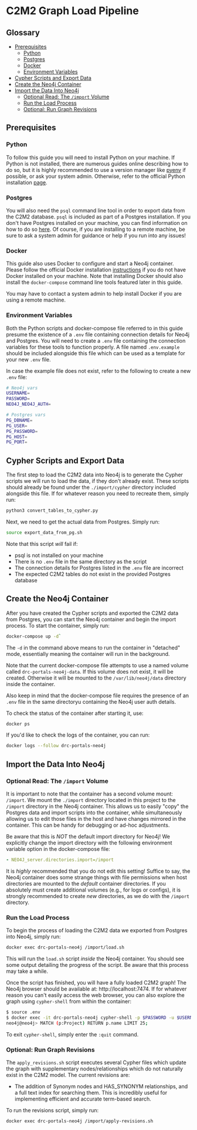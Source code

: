 # C2M2 Graph Load Pipeline

## Glossary

- [Prerequisites](#prerequisites)
  - [Python](#python)
  - [Postgres](#postgres)
  - [Docker](#docker)
  - [Environment Variables](#environment-variables)
- [Cypher Scripts and Export Data](#cypher-scripts-and-export-data)
- [Create the Neo4j Container](#create-the-neo4j-container)
- [Import the Data Into Neo4j](#import-the-data-into-neo4j)
  - [Optional Read: The `/import` Volume](#optional-read-the-import-volume)
  - [Run the Load Process](#run-the-load-process)
  - [Optional: Run Graph Revisions](#optional-run-graph-revisions)

## Prerequisites

### Python

To follow this guide you will need to install Python on your machine. If Python is not installed, there are numerous guides online describing how to do so, but it is highly recommended to use a version manager like [pyenv](https://github.com/pyenv/pyenv) if possible, or ask your system admin. Otherwise, refer to the official Python installation [page](https://www.python.org/downloads/).

### Postgres

You will also need the `psql` command line tool in order to export data from the C2M2 database. `psql` is included as part of a Postgres installation. If you don't have Postgres installed on your machine, you can find information on how to do so [here](https://www.postgresql.org/docs/current/tutorial-install.html). Of course, if you are installing to a remote machine, be sure to ask a system admin for guidance or help if you run into any issues!

### Docker

This guide also uses Docker to configure and start a Neo4j container. Please follow the official Docker installation [instructions](https://docs.docker.com/engine/install/) if you do not have Docker installed on your machine. Note that installing Docker should also install the `docker-compose` command line tools featured later in this guide.

You may have to contact a system admin to help install Docker if you are using a remote machine.

### Environment Variables

Both the Python scripts and docker-compose file referred to in this guide presume the existence of a `.env` file containing connection details for Neo4j and Postgres. You will need to create a `.env` file containing the connection variables for these tools to function properly. A file named `.env.example` should be included alongside this file which can be used as a template for your new `.env` file.

In case the example file does not exist, refer to the following to create a new `.env` file:

```bash
# Neo4j vars
USERNAME=
PASSWORD=
NEO4J_NEO4J_AUTH=

# Postgres vars
PG_DBNAME=
PG_USER=
PG_PASSWORD=
PG_HOST=
PG_PORT=
```

## Cypher Scripts and Export Data

The first step to load the C2M2 data into Neo4j is to generate the Cypher scripts we will run to load the data, if they don't already exist. These scripts should already be found under the `./import/cypher` directory included alongside this file. If for whatever reason you need to recreate them, simply run:

```bash
python3 convert_tables_to_cypher.py
```

Next, we need to get the actual data from Postgres. Simply run:

```bash
source export_data_from_pg.sh
```

Note that this script _will_ fail if:

- psql is not installed on your machine
- There is no `.env` file in the same directory as the script
- The connection details for Postgres listed in the `.env` file are incorrect
- The expected C2M2 tables do not exist in the provided Postgres database

## Create the Neo4j Container

After you have created the Cypher scripts and exported the C2M2 data from Postgres, you can start the Neo4j container and begin the import process. To start the container, simply run:

```bash
docker-compose up -d`
```

The `-d` in the command above means to run the container in "detached" mode, essentially meaning the container will run in the background.

Note that the current docker-compose file attempts to use a named volume called `drc-portals-neo4j-data`. If this volume does not exist, it will be created. Otherwise it will be mounted to the `/var/lib/neo4j/data` directory inside the container.

Also keep in mind that the docker-compose file requires the presence of an `.env` file in the same directoryu containing the Neo4j user auth details.

To check the status of the container after starting it, use:

```bash
docker ps
```

If you'd like to check the logs of the container, you can run:

```bash
docker logs --follow drc-portals-neo4j
```

## Import the Data Into Neo4j

### Optional Read: The `/import` Volume

It is important to note that the container has a second volume mount: `/import`. We mount the `./import` directory located in this project to the `/import` directory in the Neo4j container. This allows us to easily "copy" the Postgres data and import scripts into the container, while simultaneously allowing us to edit those files in the host and have changes mirrored in the container. This can be handy for debugging or ad-hoc adjustments.

Be aware that this is _NOT_ the default import directory for Neo4j! We explicitly change the import directory with the following environment variable option in the docker-compose file:

```yaml
- NEO4J_server.directories.import=/import
```

It is _highly_ recommended that you do not edit this setting! Suffice to say, the Neo4j container does some strange things with file permissions when host directories are mounted to the _default_ container directories. If you absolutely must create additional volumes (e.g., for logs or configs), it is strongly recommended to create _new_ directories, as we do with the `/import` directory.

### Run the Load Process

To begin the process of loading the C2M2 data we exported from Postgres into Neo4j, simply run:

```bash
docker exec drc-portals-neo4j /import/load.sh
```

This will run the `load.sh` script _inside_ the Neo4j container. You should see some output detailing the progress of the script. Be aware that this process may take a while.

Once the script has finished, you will have a fully loaded C2M2 graph! The Neo4j browser should be available at: http://localhost:7474. If for whatever reason you can't easily access the web browser, you can also explore the graph using `cypher-shell` from within the container:

```bash
$ source .env
$ docker exec -it drc-portals-neo4j cypher-shell -p $PASSWORD -u $USERNAME
neo4j@neo4j> MATCH (p:Project) RETURN p.name LIMIT 25;
```

To exit `cypher-shell`, simply enter the `:quit` command.

### Optional: Run Graph Revisions

The `apply_revisions.sh` script executes several Cypher files which update the graph with supplementary nodes/relationships which do not naturally exist in the C2M2 model. The current revisions are:

- The addition of Synonym nodes and HAS_SYNONYM relationships, and a full text index for searching them. This is incredibly useful for implementing efficient and accurate term-based search.

To run the revisions script, simply run:

```bash
docker exec drc-portals-neo4j /import/apply-revisions.sh
```
